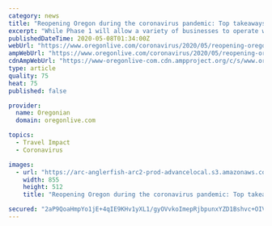 ```yaml
---
category: news
title: "Reopening Oregon during the coronavirus pandemic: Top takeaways"
excerpt: "While Phase 1 will allow a variety of businesses to operate with modifications, it will not open the door to big events until there is a novel coronavirus vaccination. Brown said events including festivals,"
publishedDateTime: 2020-05-08T01:34:00Z
webUrl: "https://www.oregonlive.com/coronavirus/2020/05/reopening-oregon-during-the-coronavirus-pandemic-top-takeaways.html"
ampWebUrl: "https://www.oregonlive.com/coronavirus/2020/05/reopening-oregon-during-the-coronavirus-pandemic-top-takeaways.html?outputType=amp"
cdnAmpWebUrl: "https://www-oregonlive-com.cdn.ampproject.org/c/s/www.oregonlive.com/coronavirus/2020/05/reopening-oregon-during-the-coronavirus-pandemic-top-takeaways.html?outputType=amp"
type: article
quality: 75
heat: 75
published: false

provider:
  name: Oregonian
  domain: oregonlive.com

topics:
  - Travel Impact
  - Coronavirus

images:
  - url: "https://arc-anglerfish-arc2-prod-advancelocal.s3.amazonaws.com/public/5WX72QXHS5E4DEZA23J6QR4TCQ.png"
    width: 855
    height: 512
    title: "Reopening Oregon during the coronavirus pandemic: Top takeaways"

secured: "2aP9QoaHmpYo1jE+4qIE9KHv1yXL1/gyOVvkoImepRjbpunxYZD1Bshvc+OIVASfIJtUQrac3JtzozCXP4iwqyQ8S7BqRlNo47UyWesAqs8HC5i5dCNBHUmP7oE40V6y3Ns8vIFDeF4BqQObJdYhK5RGXcjVUPXRiAAxzw67ZfPgZNE/V++RG4UiDn8V2dIoaMIz5Zwu2mRgc5efsbYKiA7mNQn7i7S2e+9Zv1R7S2fn9qVzs9+PSpzfhRtXxx+cm3d4X1Ge05nV9ug0WcBLlOf9nLXyb/3laDSLNCr+2b0G83/X9i72W/4lrxU1WuCN;Vw3T5d9NZ0rHXXGbYCryhg=="
---
```


